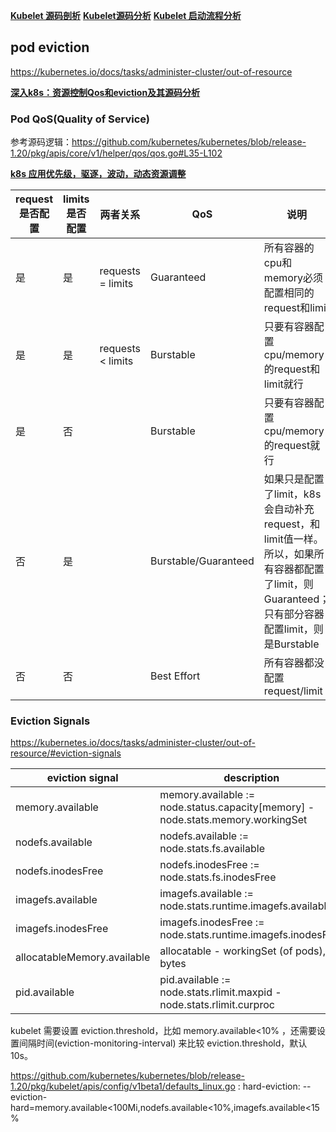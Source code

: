 

**[Kubelet 源码剖析](https://www.infoq.cn/article/YHI2wUZWYmjmtCVNWVUc)**
**[Kubelet源码分析](https://xigang.github.io/2018/05/05/kubelet/)**
**[Kubelet 启动流程分析](https://mp.weixin.qq.com/s/hrE3onW_cbAQLz-UzeSyWA)**


## pod eviction
https://kubernetes.io/docs/tasks/administer-cluster/out-of-resource

**[深入k8s：资源控制Qos和eviction及其源码分析](https://www.cnblogs.com/luozhiyun/p/13583772.html)**

### Pod QoS(Quality of Service)
参考源码逻辑：https://github.com/kubernetes/kubernetes/blob/release-1.20/pkg/apis/core/v1/helper/qos/qos.go#L35-L102

**[k8s 应用优先级，驱逐，波动，动态资源调整](https://my.oschina.net/u/4330952/blog/3371457)**

| request 是否配置 | limits 是否配置 | 两者关系            | QoS    | 说明              |
|    ---          | ---            | ---                | ---    | ---              |
| 是  | 是  |  requests = limits  | Guaranteed | 所有容器的cpu和memory必须配置相同的request和limit |
| 是  | 是  |  requests < limits  | Burstable | 只要有容器配置cpu/memory的request和limit就行 |
| 是  | 否  |                     | Burstable | 只要有容器配置cpu/memory的request就行 |
| 否  | 是  |   | Burstable/Guaranteed | 如果只是配置了limit，k8s会自动补充request，和limit值一样。所以，如果所有容器都配置了limit，则Guaranteed；只有部分容器配置limit，则是Burstable|
| 否 | 否 |  | Best Effort |  所有容器都没配置request/limit | 


### Eviction Signals
https://kubernetes.io/docs/tasks/administer-cluster/out-of-resource/#eviction-signals

| eviction signal | description  |
|    ---          | ---            |
| memory.available | memory.available := node.status.capacity[memory] - node.stats.memory.workingSet |
| nodefs.available | nodefs.available := node.stats.fs.available |
| nodefs.inodesFree | nodefs.inodesFree := node.stats.fs.inodesFree |
| imagefs.available | imagefs.available := node.stats.runtime.imagefs.available |
| imagefs.inodesFree | imagefs.inodesFree := node.stats.runtime.imagefs.inodesFree |
| allocatableMemory.available | allocatable - workingSet (of pods), in bytes |
| pid.available | pid.available := node.stats.rlimit.maxpid - node.stats.rlimit.curproc |

kubelet 需要设置 eviction.threshold，比如 memory.available<10% ，还需要设置间隔时间(eviction-monitoring-interval)
来比较 eviction.threshold，默认10s。

https://github.com/kubernetes/kubernetes/blob/release-1.20/pkg/kubelet/apis/config/v1beta1/defaults_linux.go :
hard-eviction: --eviction-hard=memory.available<100Mi,nodefs.available<10%,imagefs.available<15%



